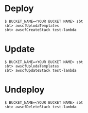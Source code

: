# Deploy

```
$ BUCKET_NAME=<YOUR BUCKET NAME> sbt
sbt> awscfUplodaTemplates
sbt> awscfCreateStack test-lambda
```

# Update

```
$ BUCKET_NAME=<YOUR BUCKET NAME> sbt
sbt> awscfUplodaTemplates
sbt> awscfUpdateStack test-lambda
```

# Undeploy

```
$ BUCKET_NAME=<YOUR BUCKET NAME> sbt
sbt> awscfDeleteStack test-lambda
```